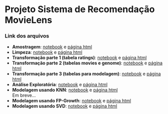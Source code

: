 # Projeto Sistema de Recomendação MovieLens

### Link dos arquivos
- **Amostragem**: [notebook](https://github.com/CatarinaAguiar3/Projeto_Sistema_de_Recomendacao_MovieLens/blob/main/Notebooks/0.Amostragem_v2.1.ipynb) e [página html](https://catarinaaguiar3.github.io/Projeto_Sistema_de_Recomendacao_MovieLens/HTML/0.Amostragem_v2.0.html) <br>
- **Limpeza**: [notebook](https://github.com/CatarinaAguiar3/Projeto_Sistema_de_Recomendacao_MovieLens/blob/main/Notebooks/1.Limpeza_vers%C3%A3o_v4.1.ipynb) e [página html](https://catarinaaguiar3.github.io/Projeto_Sistema_de_Recomendacao_MovieLens/HTML/1.Limpeza_vers%C3%A3o_v4.html) <br>
- **Transformação parte 1 (tabela ratings)**: [notebook](https://github.com/CatarinaAguiar3/Projeto_Sistema_de_Recomendacao_MovieLens/blob/main/Notebooks/2.1_Transformacao_parte_1_v4.1.ipynb) e [página html](https://github.com/CatarinaAguiar3/Projeto_Sistema_de_Recomendacao_MovieLens/blob/main/HTML/2.1_Transformacao_parte_1_v4.0.html) <br>
- **Transformação parte 2 (tabelas movies e genome)**: [notebook](https://github.com/CatarinaAguiar3/Projeto_Sistema_de_Recomendacao_MovieLens/blob/main/Notebooks/2.2_Transforma%C3%A7%C3%A3o_parte_2_v3.1.ipynb) e [página html](https://catarinaaguiar3.github.io/Projeto_Sistema_de_Recomendacao_MovieLens/HTML/2.2_Transforma%C3%A7%C3%A3o_parte_2_v3.0.html) <br>
- **Transformação parte 3 (tabelas para modelagem)**: [notebook](https://github.com/CatarinaAguiar3/Projeto_Sistema_de_Recomendacao_MovieLens/blob/main/Notebooks/2.3_Transforma%C3%A7%C3%A3o_parte_3_v3.6.ipynb) e [página html](https://catarinaaguiar3.github.io/Projeto_Sistema_de_Recomendacao_MovieLens/HTML/2.3_Transforma%C3%A7%C3%A3o_parte_3_v3.5.html) <br>
- **Análise Exploratória**: [notebook](https://github.com/CatarinaAguiar3/Projeto_Sistema_de_Recomendacao_MovieLens/blob/main/Notebooks/4.Analise_Exploratoria_v5.6.ipynb) e [página html](https://catarinaaguiar3.github.io/Projeto_Sistema_de_Recomendacao_MovieLens/HTML/4.Analise_Exploratoria_v5.5.html) <br>
- **Modelagem usando KNN**: [notebook](https://github.com/CatarinaAguiar3/Projeto_Sistema_de_Recomendacao_MovieLens/blob/main/Notebooks/5.Modelagem_KNN_v4.1.ipynb) e [página html](https://catarinaaguiar3.github.io/Projeto_Sistema_de_Recomendacao_MovieLens/HTML/5.Modelagem_KNN_v4.0.html) <br>
Em breve... <br>
- **Modelagem usando FP-Growth**: [notebook]() e [página html]() <br>
- **Modelagem usando SVD**: [notebook]() e [página html]() <br>
